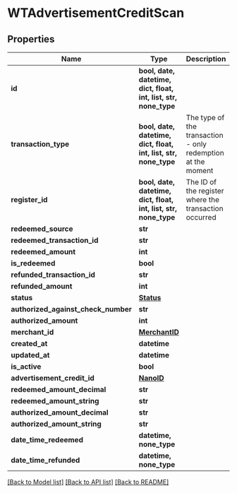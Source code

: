 # WTAdvertisementCreditScan


## Properties
Name | Type | Description | Notes
------------ | ------------- | ------------- | -------------
**id** | **bool, date, datetime, dict, float, int, list, str, none_type** |  | 
**transaction_type** | **bool, date, datetime, dict, float, int, list, str, none_type** | The type of the transaction - only redemption at the moment | 
**register_id** | **bool, date, datetime, dict, float, int, list, str, none_type** | The ID of the register where the transaction occurred | 
**redeemed_source** | **str** |  | 
**redeemed_transaction_id** | **str** |  | 
**redeemed_amount** | **int** |  | 
**is_redeemed** | **bool** |  | 
**refunded_transaction_id** | **str** |  | 
**refunded_amount** | **int** |  | 
**status** | [**Status**](Status.md) |  | 
**authorized_against_check_number** | **str** |  | 
**authorized_amount** | **int** |  | 
**merchant_id** | [**MerchantID**](MerchantID.md) |  | 
**created_at** | **datetime** |  | 
**updated_at** | **datetime** |  | 
**is_active** | **bool** |  | 
**advertisement_credit_id** | [**NanoID**](NanoID.md) |  | 
**redeemed_amount_decimal** | **str** |  | 
**redeemed_amount_string** | **str** |  | 
**authorized_amount_decimal** | **str** |  | 
**authorized_amount_string** | **str** |  | 
**date_time_redeemed** | **datetime, none_type** |  | 
**date_time_refunded** | **datetime, none_type** |  | 

[[Back to Model list]](../README.md#documentation-for-models) [[Back to API list]](../README.md#documentation-for-api-endpoints) [[Back to README]](../README.md)


